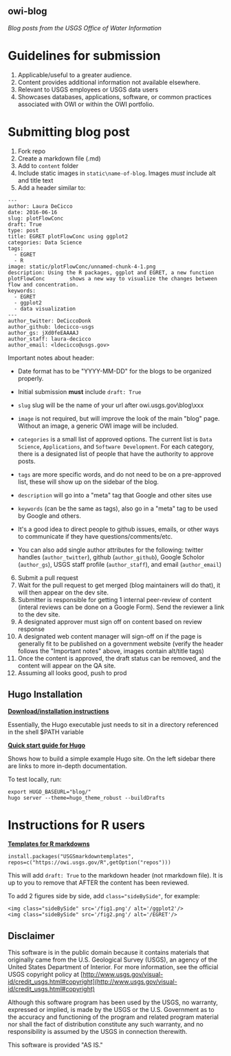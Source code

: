 owi-blog
----------

*Blog posts from the USGS Office of Water Information*

# Guidelines for submission
1. Applicable/useful to a greater audience.
2. Content provides additional information not available elsewhere.
3. Relevant to USGS employees or USGS data users
4. Showcases databases, applications, software, or common practices associated with OWI or within the OWI portfolio.

# Submitting blog post

1. Fork repo
2. Create a markdown file (.md)
3. Add to `content` folder
4. Include static images in `static\name-of-blog`. Images *must* include alt and title text
5. Add a header similar to:

  ```
  ---
  author: Laura DeCicco
  date: 2016-06-16
  slug: plotFlowConc
  draft: True
  type: post
  title: EGRET plotFlowConc using ggplot2
  categories: Data Science
  tags: 
    - EGRET
    - R
  image: static/plotFlowConc/unnamed-chunk-4-1.png
  description: Using the R packages, ggplot and EGRET, a new function plotFlowConc        shows a new way to visualize the changes between flow and concentration.
  keywords:
    - EGRET
    - ggplot2
    - data visualization
  ---
  author_twitter: DeCiccoDonk
  author_github: ldecicco-usgs
  author_gs: jXd0feEAAAAJ
  author_staff: laura-decicco
  author_email: <ldecicco@usgs.gov>
  ```

  Important notes about header:
  
  * Date format has to be "YYYY-MM-DD" for the blogs to be organized properly.
  
  * Initial submission **must** include `draft: True`
  
  * `slug` slug will be the name of your url after owi.usgs.gov\blog\xxx
  
  * `image` is not required, but will improve the look of the main "blog" page. Without an image, a generic OWI image will be included.
  
  * `categories` is a small list of approved options. The current list is `Data Science`, `Applications`, and `Software Development`. For each category, there is a designated list of people that have the authority to approve posts.
  
  * `tags` are more specific words, and do not need to be on a pre-approved list, these will show up on the sidebar of the blog.
  
  * `description` will go into a "meta" tag that Google and other sites use
  
  * `keywords` (can be the same as tags), also go in a "meta" tag to be used by Google and others.
  
  * It's a good idea to direct people to github issues, emails, or other ways to communicate if they have questions/comments/etc.
  
  * You can also add single author attributes for the following: twitter handles (`author_twitter`), github (`author_github`), Google Scholor (`author_gs`), USGS staff profile (`author_staff`), and email (`author_email`)

6. Submit a pull request
7. Wait for the pull request to get merged (blog maintainers will do that), it will then appear on the dev site. 
8. Submitter is responsible for getting 1 internal peer-review of content (interal reviews can be done on a Google Form). Send the reviewer a link to the dev site. 
9. A designated approver must sign off on content based on review response
10. A designated web content manager will sign-off on if the page is generally fit to be published on a government website (verify the header follows the "Important notes" above, images contain alt/title tags)
11. Once the content is approved, the draft status can be removed, and the content will appear on the QA site.
12. Assuming all looks good, push to prod


## Hugo Installation

[**Download/installation instructions**](https://gohugo.io/overview/installing/)

Essentially, the Hugo executable just needs to sit in a directory referenced in the shell $PATH variable

[**Quick start guide for Hugo**](https://gohugo.io/overview/quickstart/)

Shows how to build a simple example Hugo site.  On the left sidebar there are links to more in-depth documentation.

To test locally, run:

```
export HUGO_BASEURL="blog/"
hugo server --theme=hugo_theme_robust --buildDrafts
```

# Instructions for R users

[**Templates for R markdowns**](https://github.com/USGS-R/USGSmarkdowntemplates)

```
install.packages("USGSmarkdowntemplates", repos=c("https://owi.usgs.gov/R",getOption("repos")))
```

This will add `draft: True` to the markdown header (not rmarkdown file). It is up to you to remove that AFTER the content has been reviewed.

To add 2 figures side by side, add `class="sideBySide"`, for example:

```
<img class="sideBySide" src='/fig1.png'/ alt='/ggplot2'/>
<img class="sideBySide" src='/fig2.png'/ alt='/EGRET'/>
```




Disclaimer
----------
This software is in the public domain because it contains materials that originally came from the U.S. Geological Survey  (USGS), an agency of the United States Department of Interior. For more information, see the official USGS copyright policy at [http://www.usgs.gov/visual-id/credit_usgs.html#copyright](http://www.usgs.gov/visual-id/credit_usgs.html#copyright)

Although this software program has been used by the USGS, no warranty, expressed or implied, is made by the USGS or the U.S. Government as to the accuracy and functioning of the program and related program material nor shall the fact of distribution constitute any such warranty, and no responsibility is assumed by the USGS in connection therewith.

This software is provided "AS IS."
